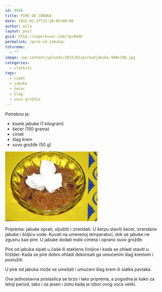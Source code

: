 ```yaml
---
id: 9446
title: PIRE OD JABUKA
date: 2015-02-27T15:28:05+00:00
author: mila
layout: post
guid: http://superkuvar.com/?p=9446
permalink: /pire-od-jabuka/
totvreme:
  - ""
image: /wp-content/uploads/2015/02/pireodjabuka-940x198.jpg
categories:
  - slatkiši
tags:
  - cimet
  - jabuke
  - šećer
  - šlag
  - suvo groždje
---
```

Potrebno je:

  * kisele jabuke (1 kilogram)
  * šećer (150 grama)
  * cimet
  * šlag krem
  * suvo grožđe (50 g)

[<img class="alignnone size-medium wp-image-9450" src="/wp-content/uploads/2015/02/pireodjabuka-300x225.jpg" alt="pireodjabuka" width="300" height="225" />](/wp-content/uploads/2015/02/pireodjabuka.jpg)

Priprema: jabuke oprati, oljuštiti i izrendati. U šerpu staviti šećer, izrendane jabuke i šoljicu vode. Kuvati na umerenoj temperaturi, dok se jabuke ne zgusnu kao pire. U jabuke dodati malo cimeta i oprano suvo grožđe.

Pire od jabuka sipati u čaše ili staklene činijice i kada se ohladi staviti u frižider. Kada se pire dobro ohladi dekorisati ga umućenim šlag kremom i poslužiti.

U pire od jabuka može se umešati i umućeni šlag krem ili slatka pavlaka.

Ova jednostavna poslastica se brzo i lako priprema, a pogodna je kako za letnji period, tako i za jesen i zimu kada je izbor ovog voća veliki.